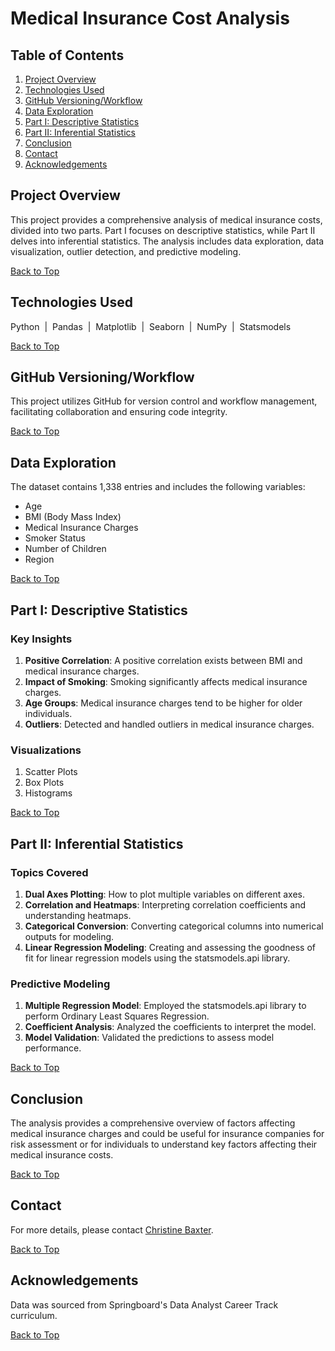 # Medical Insurance Cost Analysis

## Table of Contents

1. [Project Overview](#project-overview)
2. [Technologies Used](#technologies-used)
3. [GitHub Versioning/Workflow](#github-versioningworkflow)
4. [Data Exploration](#data-exploration)
5. [Part I: Descriptive Statistics](#part-i-descriptive-statistics)
6. [Part II: Inferential Statistics](#part-ii-inferential-statistics)
7. [Conclusion](#conclusion)
8. [Contact](#contact)
9. [Acknowledgements](#acknowledgements)

## Project Overview

This project provides a comprehensive analysis of medical insurance costs, divided into two parts. Part I focuses on descriptive statistics, while Part II delves into inferential statistics. The analysis includes data exploration, data visualization, outlier detection, and predictive modeling.

[Back to Top](#table-of-contents)

## Technologies Used

 Python &nbsp;|&nbsp; Pandas &nbsp;|&nbsp; Matplotlib &nbsp;|&nbsp; Seaborn &nbsp;|&nbsp; NumPy &nbsp;|&nbsp; Statsmodels

[Back to Top](#table-of-contents)

## GitHub Versioning/Workflow

This project utilizes GitHub for version control and workflow management, facilitating collaboration and ensuring code integrity.

[Back to Top](#table-of-contents)

## Data Exploration

The dataset contains 1,338 entries and includes the following variables:

- Age
- BMI (Body Mass Index)
- Medical Insurance Charges
- Smoker Status
- Number of Children
- Region

[Back to Top](#table-of-contents)

## Part I: Descriptive Statistics

### Key Insights

1. **Positive Correlation**: A positive correlation exists between BMI and medical insurance charges.
2. **Impact of Smoking**: Smoking significantly affects medical insurance charges.
3. **Age Groups**: Medical insurance charges tend to be higher for older individuals.
4. **Outliers**: Detected and handled outliers in medical insurance charges.

### Visualizations

1. Scatter Plots
2. Box Plots
3. Histograms

[Back to Top](#table-of-contents)

## Part II: Inferential Statistics

### Topics Covered

1. **Dual Axes Plotting**: How to plot multiple variables on different axes.
2. **Correlation and Heatmaps**: Interpreting correlation coefficients and understanding heatmaps.
3. **Categorical Conversion**: Converting categorical columns into numerical outputs for modeling.
4. **Linear Regression Modeling**: Creating and assessing the goodness of fit for linear regression models using the statsmodels.api library.

### Predictive Modeling

1. **Multiple Regression Model**: Employed the statsmodels.api library to perform Ordinary Least Squares Regression.
2. **Coefficient Analysis**: Analyzed the coefficients to interpret the model.
3. **Model Validation**: Validated the predictions to assess model performance.

[Back to Top](#table-of-contents)

## Conclusion

The analysis provides a comprehensive overview of factors affecting medical insurance charges and could be useful for insurance companies for risk assessment or for individuals to understand key factors affecting their medical insurance costs.

[Back to Top](#table-of-contents)

## Contact

For more details, please contact [Christine Baxter](mailto:christine.d.baxter@live.com).

[Back to Top](#table-of-contents)

## Acknowledgements

Data was sourced from Springboard's Data Analyst Career Track curriculum.

[Back to Top](#table-of-contents)